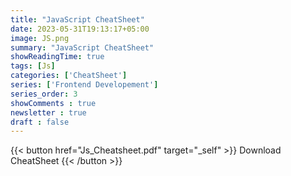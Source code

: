 ```yaml
---
title: "JavaScript CheatSheet"
date: 2023-05-31T19:13:17+05:00
image: JS.png
summary: "JavaScript CheatSheet"
showReadingTime: true
tags: [Js]
categories: ['CheatSheet']
series: ['Frontend Developement']
series_order: 3
showComments : true
newsletter : true
draft : false
---
```


{{< button href="Js_Cheatsheet.pdf" target="_self" >}}
Download CheatSheet
{{< /button >}}
